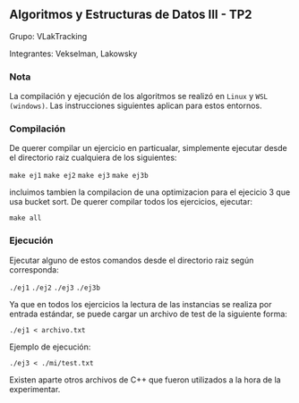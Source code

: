 ## Algoritmos y Estructuras de Datos III - TP2

Grupo: VLakTracking

Integrantes: Vekselman, Lakowsky

### Nota

La compilación y ejecución de los algoritmos se realizó en `Linux` y `WSL (windows)`. Las instrucciones siguientes aplican para estos entornos.

### Compilación

De querer compilar un ejercicio en particualar, simplemente ejecutar desde el directorio raiz cualquiera de los siguientes:

`make ej1`
`make ej2`
`make ej3`
`make ej3b`

incluimos tambien la compilacion de una optimizacion para el ejecicio 3 que usa bucket sort. De querer compilar todos los ejercicios, ejecutar:

`make all`

### Ejecución

Ejecutar alguno de estos comandos desde el directorio raiz según corresponda:

`./ej1`
`./ej2`
`./ej3`
`./ej3b`

Ya que en todos los ejercicios la lectura de las instancias se realiza por entrada estándar, se puede cargar un archivo de test de la siguiente forma:

`./ej1 < archivo.txt`

Ejemplo de ejecución:

`./ej3 < ./mi/test.txt`

Existen aparte otros archivos de C++ que fueron utilizados a la hora de la experimentar.
